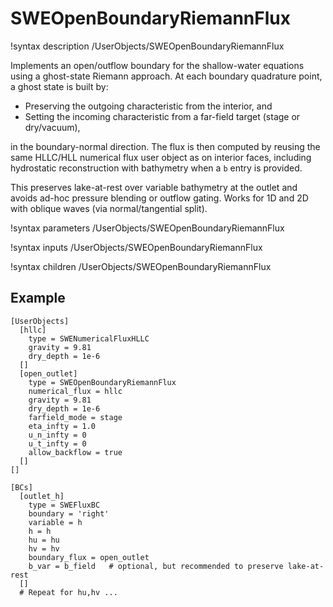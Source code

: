 # SWEOpenBoundaryRiemannFlux

!syntax description /UserObjects/SWEOpenBoundaryRiemannFlux

Implements an open/outflow boundary for the shallow-water equations using a ghost-state Riemann
approach. At each boundary quadrature point, a ghost state is built by:

- Preserving the outgoing characteristic from the interior, and
- Setting the incoming characteristic from a far-field target (stage or dry/vacuum),

in the boundary-normal direction. The flux is then computed by reusing the same HLLC/HLL numerical
flux user object as on interior faces, including hydrostatic reconstruction with bathymetry when a
`b` entry is provided.

This preserves lake-at-rest over variable bathymetry at the outlet and avoids ad-hoc pressure
blending or outflow gating. Works for 1D and 2D with oblique waves (via normal/tangential split).

!syntax parameters /UserObjects/SWEOpenBoundaryRiemannFlux

!syntax inputs /UserObjects/SWEOpenBoundaryRiemannFlux

!syntax children /UserObjects/SWEOpenBoundaryRiemannFlux

## Example

```
[UserObjects]
  [hllc]
    type = SWENumericalFluxHLLC
    gravity = 9.81
    dry_depth = 1e-6
  []
  [open_outlet]
    type = SWEOpenBoundaryRiemannFlux
    numerical_flux = hllc
    gravity = 9.81
    dry_depth = 1e-6
    farfield_mode = stage
    eta_infty = 1.0
    u_n_infty = 0
    u_t_infty = 0
    allow_backflow = true
  []
[]

[BCs]
  [outlet_h]
    type = SWEFluxBC
    boundary = 'right'
    variable = h
    h = h
    hu = hu
    hv = hv
    boundary_flux = open_outlet
    b_var = b_field   # optional, but recommended to preserve lake-at-rest
  []
  # Repeat for hu,hv ...
```

